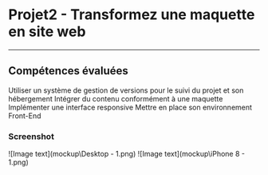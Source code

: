 # Projet2 - Transformez une maquette en site web
***
## Compétences évaluées

Utiliser un système de gestion de versions pour le suivi du projet et son hébergement
Intégrer du contenu conformément à une maquette
Implémenter une interface responsive
Mettre en place son environnement Front-End

### Screenshot
![Image text](mockup\Desktop - 1.png)
![Image text](mockup\iPhone 8 - 1.png)
